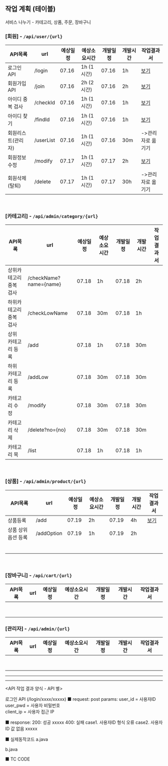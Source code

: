 ## 작업 계획 (테이블)

서비스 나누기 - 카테고리, 상품, 주문, 장바구니

### [회원] - `/api/user/{url}`

| API목록            | url       | 예상일정 | 예상소요시간 | 개발일정 | 개발시간 | 작업결과서                                                   |
| ------------------ | --------- | -------- | ------------ | -------- | -------- | ------------------------------------------------------------ |
| 로그인 API         | /login    | 07.16    | 1h (1시간)   | 07.16    | 1h       | [보기](https://github.com/jungeunlee95/shopping-mall/wiki/로그인) |
| 회원가입 API       | /join     | 07.16    | 2h (2시간)   | 07.16    | 2h       | [보기](https://github.com/jungeunlee95/shopping-mall/wiki/회원가입) |
| 아이디 중복 검사   | /checkId  | 07.16    | 1h (1시간)   | 07.16    | 1h       | [보기](https://github.com/jungeunlee95/shopping-mall/wiki/아이디중복검사) |
| 아이디 찾기        | /findId   | 07.16    | 1h (1시간)   | 07.16    | 1h       | [보기](https://github.com/jungeunlee95/shopping-mall/wiki/아이디찾기) |
| 회원리스트(관리자) | /userList | 07.16    | 1h (1시간)   | 07.16    | 30m      | ->관리자로 옮기기                                            |
| 회원정보수정       | /modify   | 07.17    | 1h (1시간)   | 07.17    | 2h       | [보기](https://github.com/jungeunlee95/shopping-mall/wiki/회원정보수정) |
| 회원삭제(탈퇴)     | /delete   | 07.17    | 1h (1시간)   | 07.17    | 30h      | ->관리자로 옮기기                                            |

<br>

### [카테고리] - `/api/admin/category/{url}`

| API목록                | url                    | 예상일정 | 예상소요시간 | 개발일정 | 개발시간 | 작업결과서 |
| ---------------------- | ---------------------- | -------- | ------------ | -------- | -------- | ---------- |
| 상위카테고리 중복 검사 | /checkName?name={name} | 07.18    | 1h           | 07.18    | 2h       |            |
| 하위카테고리 중복 검사 | /checkLowName          | 07.18    | 30m          | 07.18    | 1h       |            |
| 상위 카테고리 등록     | /add                   | 07.18    | 1h           | 07.18    | 30m      |            |
| 하위 카테고리 등록     | /addLow                | 07.18    | 30m          | 07.18    | 30m      |            |
| 카테고리 수정          | /modify                | 07.18    | 30m          | 07.18    | 30m      |            |
| 카테고리 삭제          | /delete?no={no}        | 07.18    | 30m          | 07.18    | 30m      |            |
| 카테고리 목            | /list                  | 07.18    | 1h           | 07.18    | 1h       |            |

<br>

### [상품] - `/api/admin/product/{url}`

| API목록             | url        | 예상일정 | 예상소요시간 | 개발일정 | 개발시간 | 작업결과서                                                   |
| ------------------- | ---------- | -------- | ------------ | -------- | -------- | ------------------------------------------------------------ |
| 상품등록            | /add       | 07.19    | 2h           | 07.19    | 4h       | [보기](https://github.com/jungeunlee95/shopping-mall/wiki/상품등록) |
| 상품 상위 옵션 등록 | /addOption | 07.19    | 1h           | 07.19    | 2h       |                                                              |
|                     |            |          |              |          |          |                                                              |
|                     |            |          |              |          |          |                                                              |
|                     |            |          |              |          |          |                                                              |
|                     |            |          |              |          |          |                                                              |
|                     |            |          |              |          |          |                                                              |
|                     |            |          |              |          |          |                                                              |

<br>

### [장바구니] - `/api/cart/{url}`

| API목록 | url  | 예상일정 | 예상소요시간 | 개발일정 | 개발시간 | 작업결과서 |
| ------- | ---- | -------- | ------------ | -------- | -------- | ---------- |
|         |      |          |              |          |          |            |
|         |      |          |              |          |          |            |
|         |      |          |              |          |          |            |
|         |      |          |              |          |          |            |
|         |      |          |              |          |          |            |
|         |      |          |              |          |          |            |
|         |      |          |              |          |          |            |
|         |      |          |              |          |          |            |



### [관리자] - `/api/admin/{url}`

| API목록 | url  | 예상일정 | 예상소요시간 | 개발일정 | 개발시간 | 작업결과서 |
| ------- | ---- | -------- | ------------ | -------- | -------- | ---------- |
|         |      |          |              |          |          |            |
|         |      |          |              |          |          |            |
|         |      |          |              |          |          |            |
|         |      |          |              |          |          |            |
|         |      |          |              |          |          |            |
|         |      |          |              |          |          |            |
|         |      |          |              |          |          |            |
|         |      |          |              |          |          |            |



---



---

<API 작업 결과 양식 - API 별>

로그인 API (/login/xxxx/xxxxx) 
■ request: 
   post 
     params: 
       user_id = 사용자ID 
       user_pwd = 사용자 비밀번호  
       client_ip = 사용자 접근 IP 

■ response: 
     200: 성공 
       xxxxx 
     400: 실패 
       case1. 사용자ID 형식 오류 
       case2. 사용자ID 값 없음 
       xxxxx 

■ 실제동작코드 
a.java 
  <java code> 

b.java 
  <java code> 

■ TC CODE 

 <tc code>





















